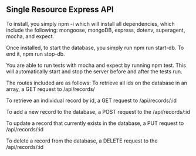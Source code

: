 ## Single Resource Express API

To install, you simply npm -i which will install all dependencies, which include the following:
mongoose, mongoDB, express, dotenv, superagent, mocha, and expect.

Once installed, to start the database, you simply run npm run start-db.  To end it, npm run stop-db.

You are able to run tests with mocha and expect by running npm test.  This will automatically start and stop the server before and after the tests run.

The routes included are as follows:
To retrieve all ids on the database in an array, a GET request to /api/records/

To retrieve an individual record by id, a GET request to /api/records/:id

To add a new record to the database, a POST request to the /api/records/:id

To update a record that currently exists in the database, a PUT request to /api/records/:id

To delete a record from the database, a DELETE request to the /api/records/:id
